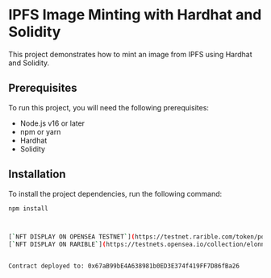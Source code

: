 # IPFS Image Minting with Hardhat and Solidity

This project demonstrates how to mint an image from IPFS using Hardhat and Solidity.

## Prerequisites

To run this project, you will need the following prerequisites:

* Node.js v16 or later
* npm or yarn
* Hardhat
* Solidity

## Installation

To install the project dependencies, run the following command:

```bash
npm install



[`NFT DISPLAY ON OPENSEA TESTNET`](https://testnet.rarible.com/token/polygon/0x67aB99bE4A638981b0ED3E374f419FF7D86fBa26:1)
[`NFT DISPLAY ON RARIBLE`](https://testnets.opensea.io/collection/elonnft-6)


Contract deployed to: 0x67aB99bE4A638981b0ED3E374f419FF7D86fBa26
